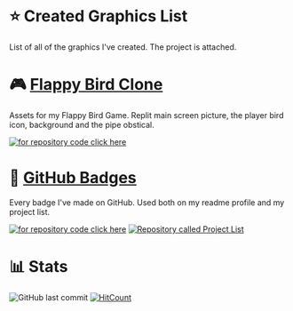 # ⭐ Created Graphics List
List of all of the graphics I've created. The project is attached. 

# 🎮 <a href="https://replit.com/@RosaleeKnight/Flappy-Bird-Clone?v=1"> Flappy Bird Clone </a>
Assets for my Flappy Bird Game. Replit main screen picture, the player bird icon, background and the pipe obstical. 
<p> <a href="https://github.com/RosaleeKnight/flappy-bird-clone"><img src="https://user-images.githubusercontent.com/97799058/159591918-a77b1113-d670-46b6-b7fc-587b25017810.svg" alt="for repository code click here" ></a> </p>

# 🎨 <a href="https://github.com/RosaleeKnight/RosaleeKnight"> GitHub Badges </a>
Every badge I've made on GitHub. Used both on my readme profile and my project list.
<p> <a href="https://github.com/RosaleeKnight/RosaleeKnight"><img src="https://user-images.githubusercontent.com/97799058/159591918-a77b1113-d670-46b6-b7fc-587b25017810.svg" alt="for repository code click here" ></a> <a href="https://github.com/RosaleeKnight/project-list"><img src="https://user-images.githubusercontent.com/97799058/159589581-2bd9a2a7-6e46-464f-a0c1-19a3ffacd3bf.svg" alt="Repository called Project List" ></a> </p>


# 📊 Stats
![GitHub last commit](https://img.shields.io/github/last-commit/RosaleeKnight/created-graphics)
[![HitCount](https://hits.dwyl.com/RosaleeKnight/created-graphics.svg?style=flat)](http://hits.dwyl.com/RosaleeKnight/created-graphics)
